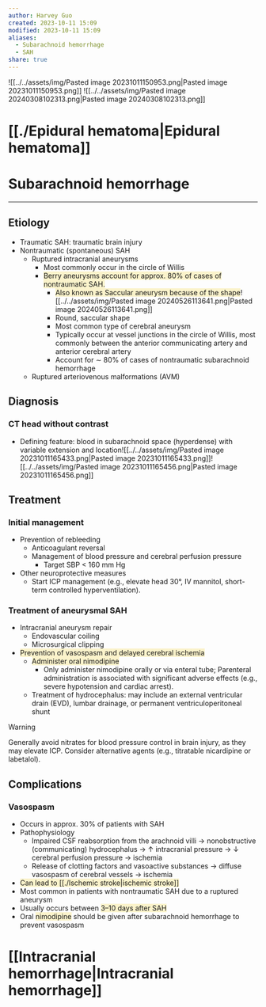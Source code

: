 ```yaml
---
author: Harvey Guo
created: 2023-10-11 15:09
modified: 2023-10-11 15:09
aliases:
  - Subarachnoid hemorrhage
  - SAH
share: true
---
```


![[../../assets/img/Pasted image 20231011150953.png|Pasted image 20231011150953.png]]
![[../../assets/img/Pasted image 20240308102313.png|Pasted image 20240308102313.png]]
# [[./Epidural hematoma|Epidural hematoma]]
# Subarachnoid hemorrhage
---
## Etiology
- Traumatic SAH: traumatic brain injury
- Nontraumatic (spontaneous) SAH
	- Ruptured intracranial aneurysms
		- Most commonly occur in the circle of Willis 
		- <span style="background:rgba(240, 200, 0, 0.2)">Berry aneurysms account for approx. 80% of cases of nontraumatic SAH. </span>
			- <span style="background:rgba(240, 200, 0, 0.2)">Also known as Saccular aneurysm because of the shape</span>![[../../assets/img/Pasted image 20240526113641.png|Pasted image 20240526113641.png]]
			- Round, saccular shape
			- Most common type of cerebral aneurysm
			- Typically occur at vessel junctions in the circle of Willis, most commonly between the anterior communicating artery and anterior cerebral artery
			- Account for ∼ 80% of cases of nontraumatic subarachnoid hemorrhage
	- Ruptured arteriovenous malformations (AVM) 
## Diagnosis
### CT head without contrast
- Defining feature: blood in subarachnoid space (hyperdense) with variable extension and location![[../../assets/img/Pasted image 20231011165433.png|Pasted image 20231011165433.png]]![[../../assets/img/Pasted image 20231011165456.png|Pasted image 20231011165456.png]]
## Treatment
### Initial management
- Prevention of rebleeding 
	- Anticoagulant reversal
	- Management of blood pressure and cerebral perfusion pressure
		- Target SBP < 160 mm Hg
- Other neuroprotective measures 
	- Start ICP management (e.g., elevate head 30°, IV mannitol, short-term controlled hyperventilation).
### Treatment of aneurysmal SAH
- Intracranial aneurysm repair
	- Endovascular coiling
	- Microsurgical clipping
- <span style="background:rgba(240, 200, 0, 0.2)">Prevention of vasospasm and delayed cerebral ischemia</span>
	- <span style="background:rgba(240, 200, 0, 0.2)">Administer oral nimodipine</span>
		- Only administer nimodipine orally or via enteral tube; Parenteral administration is associated with significant adverse effects (e.g., severe hypotension and cardiac arrest).
	- Treatment of hydrocephalus: may include an external ventricular drain (EVD), lumbar drainage, or permanent ventriculoperitoneal shunt

>[!warning] 
>Generally avoid nitrates for blood pressure control in brain injury, as they may elevate ICP. Consider alternative agents (e.g., titratable nicardipine or labetalol).
## Complications
### Vasospasm
- Occurs in approx. 30% of patients with SAH
- Pathophysiology
	- Impaired CSF reabsorption from the arachnoid villi → nonobstructive (communicating) hydrocephalus → ↑ intracranial pressure → ↓ cerebral perfusion pressure → ischemia
	- Release of clotting factors and vasoactive substances → diffuse vasospasm of cerebral vessels  → ischemia
- <span style="background:rgba(240, 200, 0, 0.2)">Can lead to [[./Ischemic stroke|ischemic stroke]]</span>
- Most common in patients with nontraumatic SAH due to a ruptured aneurysm
- Usually occurs between <span style="background:rgba(240, 200, 0, 0.2)">3–10 days after SAH</span>
- Oral <span style="background:rgba(240, 200, 0, 0.2)">nimodipine</span> should be given after subarachnoid hemorrhage to prevent vasospasm
# [[Intracranial hemorrhage|Intracranial hemorrhage]]
